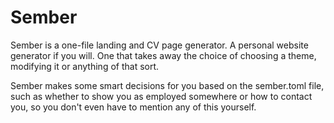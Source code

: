 # Sember

Sember is a one-file landing and CV page generator. A personal website generator if you will. One that takes away the choice of choosing a theme, modifying it or anything of that sort.

Sember makes some smart decisions for you based on the sember.toml file, such as whether to show you as employed somewhere or how to contact you, so you don't even have to mention any of this yourself.
